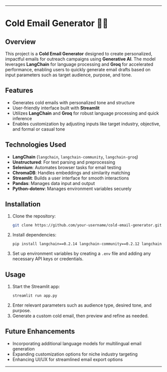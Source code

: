 

---

# Cold Email Generator 📧🤖

## Overview
This project is a **Cold Email Generator** designed to create personalized, impactful emails for outreach campaigns using **Generative AI**. The model leverages **LangChain** for language processing and **Groq** for accelerated performance, enabling users to quickly generate email drafts based on input parameters such as target audience, purpose, and tone. 

## Features
- Generates cold emails with personalized tone and structure
- User-friendly interface built with **Streamlit**
- Utilizes **LangChain** and **Groq** for robust language processing and quick inference
- Enables customization by adjusting inputs like target industry, objective, and formal or casual tone

## Technologies Used
- **LangChain** (`langchain`, `langchain-community`, `langchain-groq`)
- **Unstructured**: For text parsing and preprocessing
- **Selenium**: Automates browser tasks for email testing
- **ChromaDB**: Handles embeddings and similarity matching
- **Streamlit**: Builds a user interface for smooth interactions
- **Pandas**: Manages data input and output
- **Python-dotenv**: Manages environment variables securely

## Installation
1. Clone the repository:
   ```bash
   git clone https://github.com/your-username/cold-email-generator.git
   ```
2. Install dependencies:
   ```bash
   pip install langchain==0.2.14 langchain-community==0.2.12 langchain-groq==0.1.9 unstructured==0.14.6 selenium==4.21.0 chromadb==0.5.0 streamlit==1.35.0 pandas==2.0.2 python-dotenv==1.0.0
   ```

3. Set up environment variables by creating a `.env` file and adding any necessary API keys or credentials.

## Usage
1. Start the Streamlit app:
   ```bash
   streamlit run app.py
   ```
2. Enter relevant parameters such as audience type, desired tone, and purpose.
3. Generate a custom cold email, then preview and refine as needed.

## Future Enhancements
- Incorporating additional language models for multilingual email generation
- Expanding customization options for niche industry targeting
- Enhancing UI/UX for streamlined email export options

---
